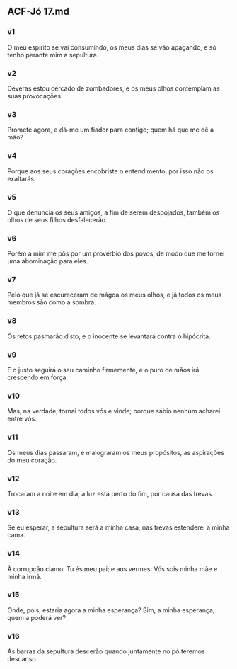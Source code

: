 ## ACF-Jó 17.md
### v1
 O meu espírito se vai consumindo, os meus dias se vão apagando, e só tenho perante mim a sepultura.
### v2
 Deveras estou cercado de zombadores, e os meus olhos contemplam as suas provocações.
### v3
 Promete agora, e dá-me um fiador para contigo; quem há que me dê a mão?
### v4
 Porque aos seus corações encobriste o entendimento, por isso não os exaltarás.
### v5
 O que denuncia os seus amigos, a fim de serem despojados, também os olhos de seus filhos desfalecerão.
### v6
 Porém a mim me pôs por um provérbio dos povos, de modo que me tornei uma abominação para eles.
### v7
 Pelo que já se escureceram de mágoa os meus olhos, e já todos os meus membros são como a sombra.
### v8
 Os retos pasmarão disto, e o inocente se levantará contra o hipócrita.
### v9
 E o justo seguirá o seu caminho firmemente, e o puro de mãos irá crescendo em força.
### v10
 Mas, na verdade, tornai todos vós e vinde; porque sábio nenhum acharei entre vós.
### v11
 Os meus dias passaram, e malograram os meus propósitos, as aspirações do meu coração.
### v12
 Trocaram a noite em dia; a luz está perto do fim, por causa das trevas.
### v13
 Se eu esperar, a sepultura será a minha casa; nas trevas estenderei a minha cama.
### v14
 À corrupção clamo: Tu és meu pai; e aos vermes: Vós sois minha mãe e minha irmã.
### v15
 Onde, pois, estaria agora a minha esperança? Sim, a minha esperança, quem a poderá ver?
### v16
 As barras da sepultura descerão quando juntamente no pó teremos descanso.

